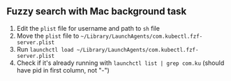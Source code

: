 ## Fuzzy search with Mac background task

1. Edit the `plist` file for username and path to `sh` file
2. Move the `plist` file to `~/Library/LaunchAgents/com.kubectl.fzf-server.plist`
3. Run `launchctl load ~/Library/LaunchAgents/com.kubectl.fzf-server.plist`
4. Check if it's already running with `launchctl list | grep com.ku` (should have pid in first column, not "-")